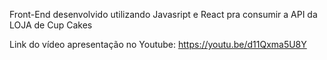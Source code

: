 Front-End desenvolvido utilizando Javasript e React pra consumir a API da LOJA de Cup Cakes

Link do vídeo apresentação no Youtube: https://youtu.be/d11Qxma5U8Y
